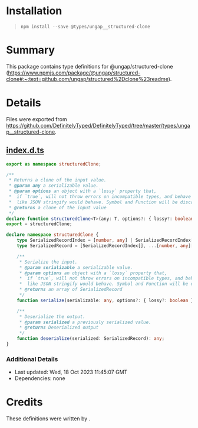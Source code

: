 # Installation
> `npm install --save @types/ungap__structured-clone`

# Summary
This package contains type definitions for @ungap/structured-clone (https://www.npmjs.com/package/@ungap/structured-clone#:~:text=github.com/ungap/structured%2Dclone%23readme).

# Details
Files were exported from https://github.com/DefinitelyTyped/DefinitelyTyped/tree/master/types/ungap__structured-clone.
## [index.d.ts](https://github.com/DefinitelyTyped/DefinitelyTyped/tree/master/types/ungap__structured-clone/index.d.ts)
````ts
export as namespace structuredClone;

/**
 * Returns a clone of the input value.
 * @param any a serializable value.
 * @param options an object with a `lossy` property that,
 *  if `true`, will not throw errors on incompatible types, and behave more
 *  like JSON stringify would behave. Symbol and Function will be discarded.
 * @returns a clone of the input value
 */
declare function structuredClone<T>(any: T, options?: { lossy?: boolean }): T;
export = structuredClone;

declare namespace structuredClone {
    type SerializedRecordIndex = [number, any] | SerializedRecordIndex[];
    type SerializedRecord = [SerializedRecordIndex[], ...[number, any][]];

    /**
     * Serialize the input.
     * @param serializable a serializable value.
     * @param options an object with a `lossy` property that,
     *  if `true`, will not throw errors on incompatible types, and behave more
     *  like JSON stringify would behave. Symbol and Function will be discarded.
     * @returns an array of SerializedRecord
     */
    function serialize(serializable: any, options?: { lossy?: boolean }): SerializedRecord;

    /**
     * Deserialize the output.
     * @param serialized a previously serialized value.
     * @returns Deserialized output
     */
    function deserialize(serialized: SerializedRecord): any;
}

````

### Additional Details
 * Last updated: Wed, 18 Oct 2023 11:45:07 GMT
 * Dependencies: none

# Credits
These definitions were written by .
